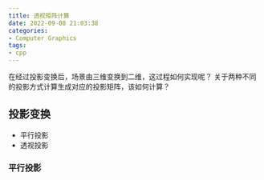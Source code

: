 ```yaml
---
title: 透视矩阵计算
date: 2022-09-08 21:03:38
categories:
- Computer Graphics
tags:
- cpp
---
```


在经过投影变换后，场景由三维变换到二维，这过程如何实现呢？
关于两种不同的投影方式计算生成对应的投影矩阵，该如何计算？
<!--more-->

## 投影变换

- 平行投影
- 透视投影

### 平行投影




